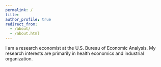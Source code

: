 ```yaml
---
permalink: /
title: 
author_profile: true
redirect_from: 
  - /about/
  - /about.html
---
```


I am a research economist at the U.S. Bureau of Economic Analysis. My research interests are primarily in health economics and industrial organization. 
